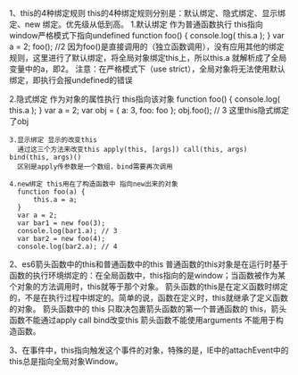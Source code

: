 1、this的4种绑定规则
  this的4种绑定规则分别是：默认绑定、隐式绑定、显示绑定、new 绑定。优先级从低到高。
  1.默认绑定 作为普通函数执行 this指向window严格模式下指向undefined
    function foo() { 
      console.log( this.a );
    }
    var a = 2; 
    foo(); //2
    因为foo()是直接调用的（独立函数调用），没有应用其他的绑定规则，这里进行了默认绑定，将全局对象绑定this上，所以this.a 就解析成了全局变量中的a，即2。
    注意：在严格模式下（use strict），全局对象将无法使用默认绑定，即执行会报undefined的错误

   2.隐式绑定 作为对象的属性执行 this指向该对象
      function foo() {
          console.log( this.a );
      }
      var a = 2;
      var obj = {
          a: 3,
          foo: foo 
      };
      obj.foo(); // 3
      这里this隐式绑定了obj

    3.显示绑定 显示的改变this
      通过这三个方法来改变this apply(this, [args]) call(this, args) bind(this, args)()
      区别是apply传参数是一个数组，bind需要再次调用

    4.new绑定 this用在了构造函数中 指向new出来的对象
      function foo(a) { 
          this.a = a;
      }
      var a = 2;
      var bar1 = new foo(3);
      console.log(bar1.a); // 3
      var bar2 = new foo(4);
      console.log(bar2.a); // 4

2、es6箭头函数中的this和普通函数中的this
  普通函数的this对象是在运行时基于函数的执行环境绑定的：在全局函数中，this指向的是window；当函数被作为某个对象的方法调用时，this就等于那个对象。
  箭头函数的this是在定义函数时绑定的，不是在执行过程中绑定的。简单的说，函数在定义时，this就继承了定义函数的对象。
  箭头函数中的 this 只取决包裹箭头函数的第一个普通函数的 this，箭头函数不能通过apply call bind改变this
  箭头函数不能使用arguments 不能用于构造函数。

3、在事件中，this指向触发这个事件的对象，特殊的是，IE中的attachEvent中的this总是指向全局对象Window。
